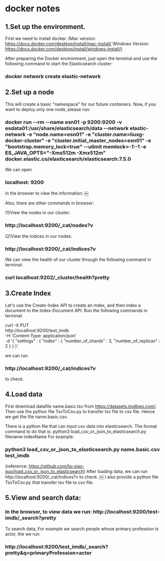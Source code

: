 # docker notes

## 1.Set up the environment.
First we need to install docker.
(Mac version:
https://docs.docker.com/desktop/install/mac-install/
Windows Version:
https://docs.docker.com/desktop/install/windows-install/)

After preparing the Docker environment, just open the terminal and use the following command to start the Elasticsearch cluster:
### docker network create elastic-network


## 2.Set up a node
This will create a basic "namespace" for our future containers.
Now, if you want to deploy only one node, please run:

### docker run --rm --name esn01 -p 9200:9200 -v esdata01:/usr/share/elasticsearch/data --network elastic-network -e "node.name=esn01" -e "cluster.name=liuxg-docker-cluster" -e "cluster.initial_master_nodes=esn01" -e "bootstrap.memory_lock=true" --ulimit memlock=-1:-1 -e ES_JAVA_OPTS="-Xms512m -Xmx512m" docker.elastic.co/elasticsearch/elasticsearch:7.5.0


We can open 
### localhost: 9200 
in the browser to view the information:
￼

Also, there are other commands in browser:

(1)View the nodes in our cluster:
### http://localhost:9200/_cat/nodes?v
(2)View the indices in our nodes:
### http://localhost:9200/_cat/indices?v

We can view the health of our cluster through the following command in terminal:
### curl localhost:9202/_cluster/health?pretty

## 3.Create Index
Let's use the Create-Index API to create an index, and then index a document to the Index-Document API. Run the following commands in terminal:

curl -X PUT \
  http://localhost:9200/test_imdb \
  -H 'Content-Type: application/json' \
  -d '{
    "settings" : {
        "index" : {
            "number_of_shards" : 3, 
            "number_of_replicas" : 2 
        }
    }
}'

we can run 
### http://localhost:9200/_cat/indices?v 
to check.


## 4.Load data
First download datafile name.basic.tsv from https://datasets.imdbws.com/. Then use the python file TsvToCsv.py to transfer tsv file to csv file. Hence we get the file name.basic.csv.

There is a python file that can input csv data into elasticsearch. The format command to do that is:
python3 load_csv_or_json_to_elasticsearch.py filename indexName
For example:
### python3 load_csv_or_json_to_elasticsearch.py name.basic.csv test_imdb
(reference:  https://github.com/liu-xiao-guo/load_csv_or_json_to_elasticsearch)
After loading data, we can run http://localhost:9200/_cat/indices?v to check.
￼
I also provide a python file TsvToCsv.py that transfer tsv file to csv file.


## 5.View  and  search data:
### In the browser, to view data we run: http://localhost:9200/test-imdb/_search?pretty
To search data, For example  we search people whose primary  profession is actor, the we run:
### http://localhost:9200/test_imdb/_search?pretty&q=primaryProfession=actor
